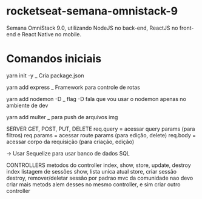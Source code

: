 # rocketseat-semana-omnistack-9

Semana OmniStack 9.0, utilizando NodeJS no back-end, ReactJS no front-end e React Native no mobile.

# Comandos iniciais

yarn init -y \_ Cria package.json

yarn add express \_ Framework para controle de rotas

yarn add nodemon -D \_ flag -D fala que vou usar o nodemon apenas no ambiente de dev

yarn add multer \_ para push de arquivos img


SERVER
GET, POST, PUT, DELETE
req.query = acessar query params (para filtros)
req.params = acessar route params (para edição, delete)
req.body = acessar corpo da requisição (para criação, edição)

-> Usar Sequelize para usar banco de dados SQL

CONTROLLERS
metodos do controller index, show, store, update, destroy
index listagem de sessões
show, lista unica atual
store, criar sessão
destroy, remover/deletar sessão
por padrao mvc da comunidade nao devo criar mais metods alem desses
no mesmo controller, e sim criar outro controller



